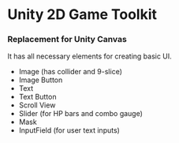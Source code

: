 # Unity 2D Game Toolkit
### Replacement for Unity Canvas

It has all necessary elements for creating basic UI.
- Image (has collider and 9-slice)
- Image Button
- Text
- Text Button
- Scroll View
- Slider (for HP bars and combo gauge)
- Mask
- InputField (for user text inputs)
